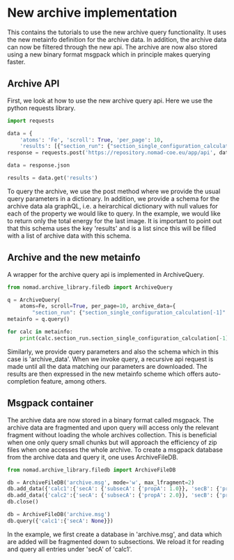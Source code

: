 # New archive implementation

This contains the tutorials to use the new archive query functionality.
It uses the new metainfo definition for the archive data. In addition, the archive data
can now be filtered through the new api. The archive are now also stored using a new binary
format msgpack which in principle makes querying faster.

## Archive API
First, we look at how to use the new archive query api. Here we use the python requests
library.
```python
import requests

data = {
    'atoms': 'Fe', 'scroll': True, 'per_page': 10,
    'results': [{"section_run": {"section_single_configuration_calculation[-1]": {"energy_total": None}}}]}
response = requests.post('https://repository.nomad-coe.eu/app/api', data=data)

data = response.json

results = data.get('results')
```
To query the archive, we use the post method where we provide the usual query parameters
in a dictionary. In addition, we provide a schema for the archive data ala graphQL, i.e.
a heirarchical dictionary with null values for each of the property we would like to query.
In the example, we would like to return only the total energy for the last image. It is
important to point out that this schema uses the key 'results' and is a list since
this will be filled with a list of archive data with this schema.

## Archive and the new metainfo
A wrapper for the archive query api is implemented in ArchiveQuery.
```python
from nomad.archive_library.filedb import ArchiveQuery

q = ArchiveQuery(
    atoms=Fe, scroll=True, per_page=10, archive_data={
        "section_run": {"section_single_configuration_calculation[-1]": {"energy_total": None}}})
metainfo = q.query()

for calc in metainfo:
    print(calc.section_run.section_single_configuration_calculation[-1].energy_total)
```
Similarly, we provide query parameters and also the schema which in this case is 'archive_data'.
When we invoke query, a recursive api request is made until all the data matching our
parameters are downloaded. The results are then expressed in the new metainfo scheme
which offers auto-completion feature, among others.

## Msgpack container
The archive data are now stored in a binary format called msgpack. The archive data are
fragmented and upon query will access only the relevant fragment without loading the whole
archives collection. This is beneficial when one only query small chunks but will approach the
efficiency of zip files when one accesses the whole archive. To create a msgpack database
from the archive data and query it, one uses ArchiveFileDB.
```python
from nomad.archive_library.filedb import ArchiveFileDB

db = ArchiveFileDB('archive.msg', mode='w', max_lfragment=2)
db.add_data({'calc1':{'secA': {'subsecA': {'propA': 1.0}}, 'secB': {'propB': 'X'}}})
db.add_data({'calc2':{'secA': {'subsecA': {'propA': 2.0}}, 'secB': {'propB': 'Y'}}})
db.close()

db = ArchiveFileDB('archive.msg')
db.query({'calc1':{'secA': None}})
```
In the example, we first create a database in 'archive.msg', and data which are added
will be fragmented down to subsections. We reload it for reading and query all entries
under 'secA' of 'calc1'.